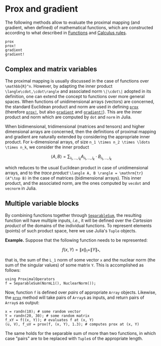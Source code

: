 # Prox and gradient

The following methods allow to evaluate the proximal mapping (and gradient, when defined) of mathematical functions, which are constructed according to what described in [Functions](@ref) and [Calculus rules](@ref).

```@docs
prox
prox!
gradient
gradient!
```

## Complex and matrix variables

The proximal mapping is usually discussed in the case of functions over ``\mathbb{R}^n``. However, by adapting the inner product ``\langle\cdot,\cdot\rangle`` and associated norm ``\|\cdot\|`` adopted in its definition, one can extend the concept to functions over more general spaces.
When functions of unidimensional arrays (vectors) are concerned, the standard Euclidean product and norm are used in defining [`prox`](@ref) (therefore [`prox!`](@ref), but also [`gradient`](@ref) and [`gradient!`](@ref)).
This are the inner product and norm which are computed by `dot` and `norm` in Julia.

When bidimensional, tridimensional (matrices and tensors) and higher dimensional arrays are concerned, then the definitions of proximal mapping and gradient are naturally extended by considering the appropriate inner product.
For ``k``-dimensional arrays, of size ``n_1 \times n_2 \times \ldots \times n_k``, we consider the inner product
```math
\langle A, B \rangle = \sum_{i_1,\ldots,i_k} A_{i_1,\ldots,i_k} \cdot B_{i_1,\ldots,i_k}
```
which reduces to the usual Euclidean product in case of unidimensional arrays, and to the *trace product* ``\langle A, B \rangle = \mathrm{tr}(A^\top B)`` in the case of matrices (bidimensional arrays). This inner product, and the associated norm, are the ones computed by `vecdot` and `vecnorm` in Julia.

## Multiple variable blocks

By combining functions together through [`SeparableSum`](@ref), the resulting function will have multiple inputs, *i.e.*, it will be defined over the *Cartesian product* of the domains of the individual functions.
To represent elements (points) of such product space, here we use Julia's `Tuple` objects.

**Example.** Suppose that the following function needs to be represented:
```math
f(x, Y) = \|x\|_1 + \|Y\|_*,
```
that is, the sum of the ``L_1`` norm of some vector ``x`` and the nuclear norm (the sum of the singular values) of some matrix ``Y``. This is accomplished as follows:
```example blocks
using ProximalOperators
f = SeparableSum(NormL1(), NuclearNorm());
```
Now, function `f` is defined over *pairs* of appropriate `Array` objects. Likewise, the [`prox`](@ref) method will take pairs of `Array`s as inputs, and return pairs of `Array`s as output:
```example block
x = randn(10); # some random vector
Y = randn(20, 30); # some random matrix
f_xY = f((x, Y)); # evaluates f at (x, Y)
(u, V), f_uV = prox(f, (x, Y), 1.3); # computes prox at (x, Y)
```
The same holds for the separable sum of more than two functions, in which case "pairs" are to be replaced with `Tuple`s of the appropriate length.
